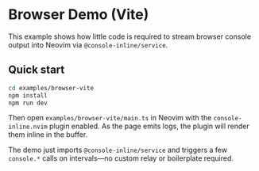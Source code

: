 # Browser Demo (Vite)

This example shows how little code is required to stream browser console output
into Neovim via `@console-inline/service`.

## Quick start

```bash
cd examples/browser-vite
npm install
npm run dev
```

Then open `examples/browser-vite/main.ts` in Neovim with the
`console-inline.nvim` plugin enabled. As the page emits logs, the plugin will
render them inline in the buffer.

The demo just imports `@console-inline/service` and triggers a few `console.*`
calls on intervals—no custom relay or boilerplate required.
